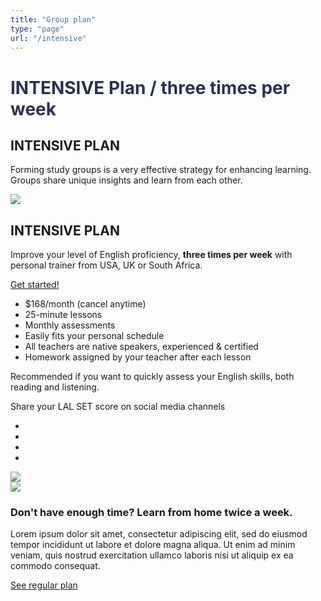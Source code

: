 ```yaml
---
title: "Group plan"
type: "page"
url: "/intensive"
---
```


<div class="hero-abstract bg-abstract bg-abstract--grey">
    <h1><font color="#293352">INTENSIVE Plan / three times per week</font></h1>
</div>

<div class="container choose-package__box choose-package__box--hero">
<div class="row">
    <div class="col-12 d-md-none">
        <h2 class="mb-0">
            <i class="fas fa-users choose-package__icon"></i>
            INTENSIVE PLAN
        </h2>
        <p>
	    Forming study groups is a very effective strategy for enhancing learning. Groups share unique insights and learn from each other.
        </p>
    </div>
    <div class="col-md-6 col-12">
        <img src="/img/package-group.jpg" class="w-100" />
    </div>
    <div class="col-md-6 col-12">
        <h2 class="d-none d-md-block mb-0">
            <i class="fas fa-rocket choose-package__icon"></i>
            INTENSIVE PLAN
        </h2>
        <p class="d-none d-md-block">
	    Improve your level of English proficiency, <strong>three times per week</strong> with personal trainer from USA, UK or South Africa. 
        </p>
        <a class="btn btn-package--group mt-5 mb-5" href="https://languagepanel.com/plan/bli/buypack/QkxJMDAxMDI=" target="_blank">Get started!</a>
        <ul class="fa-ul ul--group-bullets">
            <li>
                <span class="fa-li" ><i class="far fa-check-circle"></i></span>
                $168/month (cancel anytime)
            </li>
	    <li>
                <span class="fa-li" ><i class="far fa-check-circle"></i></span>
                25-minute lessons
            </li>
            <li>
                <span class="fa-li" ><i class="far fa-check-circle"></i></span>
            	Monthly assessments
            </li>
            <li>
                <span class="fa-li" ><i class="far fa-check-circle"></i></span>
            	Easily fits your personal schedule
            </li>
            <li>
                <span class="fa-li" ><i class="far fa-check-circle"></i></span>
            	All teachers are native speakers, experienced & certified
            </li>
            <li>
                <span class="fa-li" ><i class="far fa-check-circle"></i></span>
            	Homework assigned by your teacher after each lesson
            </li>
        </ul>
    </div>
</div>
</div>
        
<div class="container">
    <div class="flex-column justify-content-center w-75 m-auto">
        <p class="text-center text--recommend">
            Recommended if you want to quickly assess your English skills, both reading and listening.
        </p>
        <p class="text-center text--share">
            Share your LAL SET score on social media channels
        </p>
    </div>
</div>

<div class="container">
<div class="row justify-content-center">
    <ul class="lal-social-dark text-align-center align-center">
      <li class="item">
        <a class="link" href="https://www.facebook.com/BayLanguage/" target="_blank">
          <i class="fab fa-facebook"></i>
        </a>
      </li>
      <li class="item">
        <a class="link" href="https://twitter.com/@Bli_SA/" target="_blank">
          <i class="fab fa-twitter"></i>
        </a>
      </li>
      <li class="item">
        <a class="link" href="https://www.youtube.com/channel/UCfVcwbCc_Ssxu7yUPZs2wsA/" target="_blank">
          <i class="fab fa-youtube"></i>
        </a>
      </li>
      <li class="item">
        <a class="link" href="https://www.instagram.com/baylanguage/" target="_blank">
          <i class="fab fa-instagram"></i>
        </a>
      </li>
    </ul>
</div>
</div>

<div class="container pb-5">
    <div class="d-none d-md-block text-center">
        <img class="w-75" src="/img/cert-badges-desktop.png" />
    </div>
    <div class="d-sm-block d-md-none text-center">
        <img class="w-100" src="/img/cert-badges-mobile.png" />
    </div>
</div>

<div class="d-none d-md-block bg-white pt-5 pb-5">
<div class="container">
    <div class="text-center">
        <h3>Don't have enough time? Learn from home twice a week.</h3>
        <p>
	Lorem ipsum dolor sit amet, consectetur adipiscing elit, sed do eiusmod tempor incididunt ut labore et dolore magna aliqua. Ut enim ad minim veniam, quis nostrud exercitation ullamco laboris nisi ut aliquip ex ea commodo consequat.
        </p>
        <a href="/regular">See regular plan</a>
    </div>
</div>
</div>
